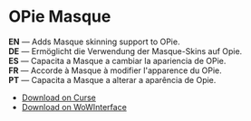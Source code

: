 OPie Masque
==============

**EN** — Adds Masque skinning support to OPie.  
**DE** — Ermöglicht die Verwendung der Masque-Skins auf Opie.  
**ES** — Capacita a Masque a cambiar la apariencia de OPie.  
**FR** — Accorde à Masque à modifier l'apparence du OPie.  
**PT** — Capacita a Masque a alterar a aparência de Opie.

* [Download on Curse](http://www.curse.com/addons/wow/opie-masque/)
* [Download on WoWInterface](http://www.wowinterface.com/downloads/info22226-OPieMasque.html)
